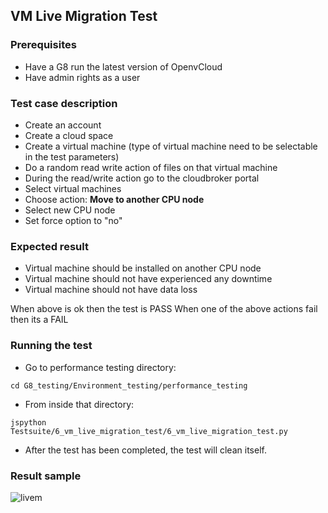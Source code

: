 ## VM Live Migration Test

### Prerequisites
- Have a G8 run the latest version of OpenvCloud
- Have admin rights as a user

### Test case description
- Create an account
- Create a cloud space
- Create a virtual machine (type of virtual machine need to be selectable in the test parameters)
- Do a random read write action of files on that virtual machine
- During the read/write action go to the cloudbroker portal
- Select virtual machines
- Choose action: **Move to another CPU node**
- Select new CPU node
- Set force option to "no"

### Expected result
- Virtual machine should be installed on another CPU node
- Virtual machine should not have experienced any downtime
- Virtual machine should not have data loss  

When above is ok then the test is PASS
When one of the above actions fail then its a FAIL

### Running the test
- Go to performance testing directory: 
```
cd G8_testing/Environment_testing/performance_testing
```

- From inside that directory:  
```
jspython Testsuite/6_vm_live_migration_test/6_vm_live_migration_test.py 
```
- After the test has been completed, the test will clean itself.

### Result sample
![livem](https://cloud.githubusercontent.com/assets/15011431/16177906/76a13782-3642-11e6-9986-209a8c807f5d.png)
